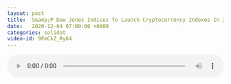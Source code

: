 ```yaml
---
layout: post
title:  S&amp;P Dow Jones Indices To Launch Cryptocurrency Indexes In 2021
date:   2020-12-04 07:00:00 +0000
categories: solidot
video-id: 9FmCkZ_Ry64
---
```


<audio src="/assets/952b1bd803a7067ef38c3945e43a5623.mp3" style="width: 100%;" controls></audio>

